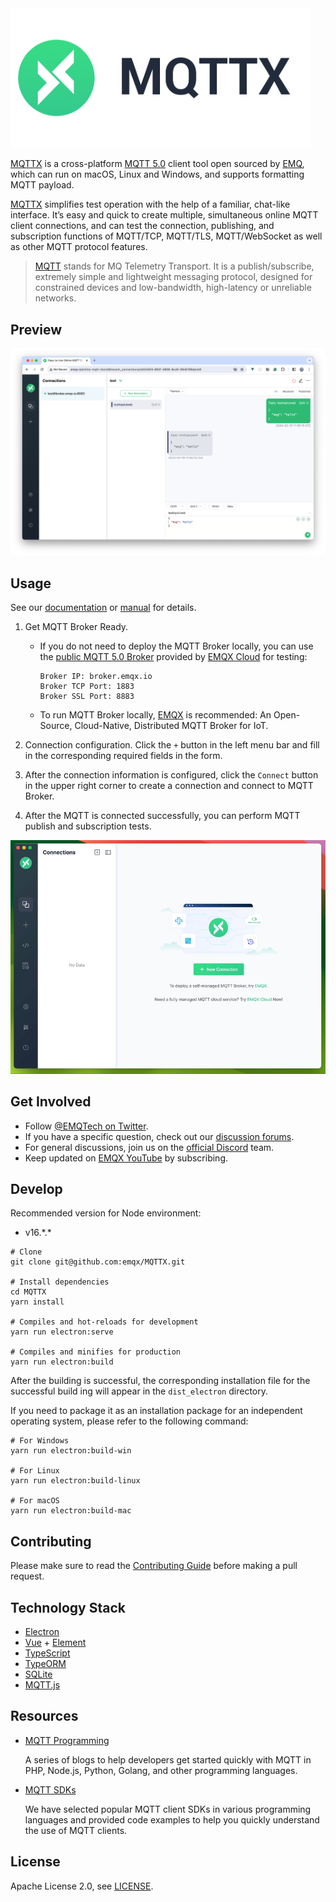 <img src="https://github.com/emqx/MQTTX/blob/main/assets/mqttx-logo.png" width="480" alt="MQTTX Logo" />

[MQTTX](https://mqttx.app) is a cross-platform [MQTT 5.0](https://www.emqx.com/en/blog/introduction-to-mqtt-5) client tool open sourced by [EMQ](https://www.emqx.com/en), which can run on macOS, Linux and Windows, and supports formatting MQTT payload.

[MQTTX](https://mqttx.app) simplifies test operation with the help of a familiar, chat-like interface. It’s easy and quick to create multiple, simultaneous online MQTT client connections, and can test the connection, publishing, and subscription functions of MQTT/TCP, MQTT/TLS, MQTT/WebSocket as well as other MQTT protocol features.

> [MQTT](https://www.emqx.com/en/blog/the-easiest-guide-to-getting-started-with-mqtt) stands for MQ Telemetry Transport. It is a publish/subscribe, extremely simple and lightweight messaging protocol, designed for constrained devices and low-bandwidth, high-latency or unreliable networks.

## Preview

![mqttx-preview](https://github.com/emqx/MQTTX/blob/main/assets/mqttx-web-preview.png)

## Usage

See our [documentation](https://mqttx.app/docs) or [manual](./docs/manual.md) for details.

1. Get MQTT Broker Ready.

    - If you do not need to deploy the MQTT Broker locally, you can use the [public MQTT 5.0 Broker](https://www.emqx.com/en/mqtt/public-mqtt5-broker) provided by [EMQX Cloud](https://www.emqx.com/en/cloud) for testing:

        ```shell
        Broker IP: broker.emqx.io
        Broker TCP Port: 1883
        Broker SSL Port: 8883
        ```

    - To run MQTT Broker locally, [EMQX](https://www.emqx.com/en/products/emqx) is recommended: An Open-Source, Cloud-Native, Distributed MQTT Broker for IoT.

2. Connection configuration. Click the `+` button in the left menu bar and fill in the corresponding required fields in the form.

3. After the connection information is configured, click the `Connect` button in the upper right corner to create a connection and connect to MQTT Broker.

4. After the MQTT is connected successfully, you can perform MQTT publish and subscription tests.

![mqttx-gif](https://github.com/emqx/MQTTX/blob/main/assets/mqttx-gif.gif)

## Get Involved

- Follow [@EMQTech on Twitter](https://twitter.com/EMQTech).
- If you have a specific question, check out our [discussion forums](https://github.com/emqx/emqx/discussions).
- For general discussions, join us on the [official Discord](https://discord.gg/xYGf3fQnES) team.
- Keep updated on [EMQX YouTube](https://www.youtube.com/channel/UC5FjR77ErAxvZENEWzQaO5Q) by subscribing.

## Develop

Recommended version for Node environment:

- v16.\*.\*

``` shell
# Clone
git clone git@github.com:emqx/MQTTX.git

# Install dependencies
cd MQTTX
yarn install

# Compiles and hot-reloads for development
yarn run electron:serve

# Compiles and minifies for production
yarn run electron:build
```

After the building is successful, the corresponding installation file for the successful build ing will appear in the `dist_electron` directory.

If you need to package it as an installation package for an independent operating system, please refer to the following command:

```shell
# For Windows
yarn run electron:build-win

# For Linux
yarn run electron:build-linux

# For macOS
yarn run electron:build-mac
```

## Contributing

Please make sure to read the [Contributing Guide](https://github.com/emqx/MQTTX/blob/main/.github/CONTRIBUTING.md) before making a pull request.

## Technology Stack

- [Electron](https://electronjs.org/)
- [Vue](https://vuejs.org/) + [Element](https://element.eleme.io)
- [TypeScript](https://www.typescriptlang.org/)
- [TypeORM](https://github.com/typeorm/typeorm)
- [SQLite](https://github.com/mapbox/node-sqlite3)
- [MQTT.js](https://github.com/mqttjs/MQTT.js)

## Resources

- [MQTT Programming](https://www.emqx.com/en/blog/category/mqtt-programming)

  A series of blogs to help developers get started quickly with MQTT in PHP, Node.js, Python, Golang, and other programming languages.

- [MQTT SDKs](https://www.emqx.com/en/mqtt-client-sdk)

  We have selected popular MQTT client SDKs in various programming languages and provided code examples to help you quickly understand the use of MQTT clients.

## License

Apache License 2.0, see [LICENSE](https://github.com/emqx/MQTTX/blob/main/LICENSE).
